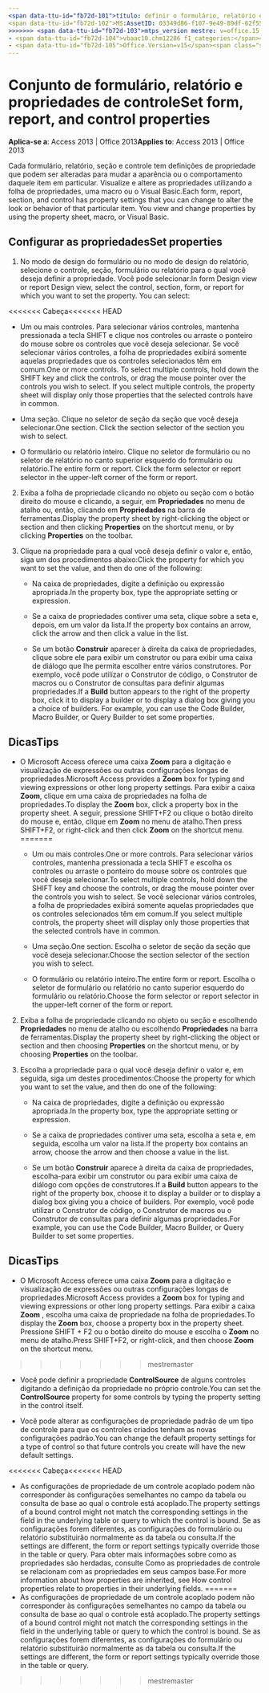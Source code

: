 ```yaml
---
<span data-ttu-id="fb72d-101">título: definir o formulário, relatório e controle propriedades TOCTitle: definir o formulário, relatório e propriedades de controle <<<<<<< cabeça ms:assetid: 03349d86-f107-9e49-89df-62f55f3a0735 ms:mtpsurl: https://msdn.microsoft.com/library/Ff844789(v=office.15) ms:contentKeyID: ms.date 48542977: 09/18 / 2015 === Descrição: cada formulário, relatório, seção e controle tem configurações de propriedade que você pode alterar para modificar a aparência ou o comportamento de um item específico no Access 2013.</span><span class="sxs-lookup"><span data-stu-id="fb72d-101">title: Set form, report, and control properties TOCTitle: Set form, report, and control properties <<<<<<< HEAD ms:assetid: 03349d86-f107-9e49-89df-62f55f3a0735 ms:mtpsurl: https://msdn.microsoft.com/library/Ff844789(v=office.15) ms:contentKeyID: 48542977 ms.date: 09/18/2015 ======= description: Each form, report, section, and control has property settings that you can change to alter the look or behavior of that particular item in Access 2013.</span></span>
<span data-ttu-id="fb72d-102">MS:AssetID: 03349d86-f107-9e49-89df-62f55f3a0735 ms:mtpsurl: https://msdn.microsoft.com/library/Ff844789(v=office.15) ms:contentKeyID: ms.date 48542977: 10/16/2018</span><span class="sxs-lookup"><span data-stu-id="fb72d-102">ms:assetid: 03349d86-f107-9e49-89df-62f55f3a0735 ms:mtpsurl: https://msdn.microsoft.com/library/Ff844789(v=office.15) ms:contentKeyID: 48542977 ms.date: 10/16/2018</span></span>
>>>>>>> <span data-ttu-id="fb72d-103">mtps_version mestre: v=office.15 f1_keywords:</span><span class="sxs-lookup"><span data-stu-id="fb72d-103">master mtps_version: v=office.15 f1_keywords:</span></span>
- <span data-ttu-id="fb72d-104">vbaac10.chm12286 f1_categories:</span><span class="sxs-lookup"><span data-stu-id="fb72d-104">vbaac10.chm12286 f1_categories:</span></span>
- <span data-ttu-id="fb72d-105">Office.Version=v15</span><span class="sxs-lookup"><span data-stu-id="fb72d-105">Office.Version=v15</span></span>
---
```


# <a name="set-form-report-and-control-properties"></a><span data-ttu-id="fb72d-106">Conjunto de formulário, relatório e propriedades de controle</span><span class="sxs-lookup"><span data-stu-id="fb72d-106">Set form, report, and control properties</span></span>

<span data-ttu-id="fb72d-107">**Aplica-se a**: Access 2013 | Office 2013</span><span class="sxs-lookup"><span data-stu-id="fb72d-107">**Applies to**: Access 2013 | Office 2013</span></span>

<span data-ttu-id="fb72d-p102">Cada formulário, relatório, seção e controle tem definições de propriedade que podem ser alteradas para mudar a aparência ou o comportamento daquele item em particular. Visualize e altere as propriedades utilizando a folha de propriedades, uma macro ou o Visual Basic.</span><span class="sxs-lookup"><span data-stu-id="fb72d-p102">Each form, report, section, and control has property settings that you can change to alter the look or behavior of that particular item. You view and change properties by using the property sheet, macro, or Visual Basic.</span></span>

## <a name="set-properties"></a><span data-ttu-id="fb72d-110">Configurar as propriedades</span><span class="sxs-lookup"><span data-stu-id="fb72d-110">Set properties</span></span>

1. <span data-ttu-id="fb72d-p103">No modo de design do formulário ou no modo de design do relatório, selecione o controle, seção, formulário ou relatório para o qual você deseja definir a propriedade. Você pode selecionar:</span><span class="sxs-lookup"><span data-stu-id="fb72d-p103">In form Design view or report Design view, select the control, section, form, or report for which you want to set the property. You can select:</span></span>
    
<span data-ttu-id="fb72d-113"><<<<<<< Cabeça</span><span class="sxs-lookup"><span data-stu-id="fb72d-113"><<<<<<< HEAD</span></span>
   - <span data-ttu-id="fb72d-p104">Um ou mais controles. Para selecionar vários controles, mantenha pressionada a tecla SHIFT e clique nos controles ou arraste o ponteiro do mouse sobre os controles que você deseja selecionar. Se você selecionar vários controles, a folha de propriedades exibirá somente aquelas propriedades que os controles selecionados têm em comum.</span><span class="sxs-lookup"><span data-stu-id="fb72d-p104">One or more controls. To select multiple controls, hold down the SHIFT key and click the controls, or drag the mouse pointer over the controls you wish to select. If you select multiple controls, the property sheet will display only those properties that the selected controls have in common.</span></span>
    
   - <span data-ttu-id="fb72d-p105">Uma seção. Clique no seletor de seção da seção que você deseja selecionar.</span><span class="sxs-lookup"><span data-stu-id="fb72d-p105">One section. Click the section selector of the section you wish to select.</span></span>
    
   - <span data-ttu-id="fb72d-p106">O formulário ou relatório inteiro. Clique no seletor de formulário ou no seletor de relatório no canto superior esquerdo do formulário ou relatório.</span><span class="sxs-lookup"><span data-stu-id="fb72d-p106">The entire form or report. Click the form selector or report selector in the upper-left corner of the form or report.</span></span>

2. <span data-ttu-id="fb72d-121">Exiba a folha de propriedade clicando no objeto ou seção com o botão direito do mouse e clicando, a seguir, em **Propriedades** no menu de atalho ou, então, clicando em **Propriedades** na barra de ferramentas.</span><span class="sxs-lookup"><span data-stu-id="fb72d-121">Display the property sheet by right-clicking the object or section and then clicking **Properties** on the shortcut menu, or by clicking **Properties** on the toolbar.</span></span>

3. <span data-ttu-id="fb72d-122">Clique na propriedade para a qual você deseja definir o valor e, então, siga um dos procedimentos abaixo:</span><span class="sxs-lookup"><span data-stu-id="fb72d-122">Click the property for which you want to set the value, and then do one of the following:</span></span>
    
   - <span data-ttu-id="fb72d-123">Na caixa de propriedades, digite a definição ou expressão apropriada.</span><span class="sxs-lookup"><span data-stu-id="fb72d-123">In the property box, type the appropriate setting or expression.</span></span>
    
   - <span data-ttu-id="fb72d-124">Se a caixa de propriedades contiver uma seta, clique sobre a seta e, depois, em um valor da lista.</span><span class="sxs-lookup"><span data-stu-id="fb72d-124">If the property box contains an arrow, click the arrow and then click a value in the list.</span></span>
    
   - <span data-ttu-id="fb72d-p107">Se um botão **Construir** aparecer à direita da caixa de propriedades, clique sobre ele para exibir um construtor ou para exibir uma caixa de diálogo que lhe permita escolher entre vários construtores. Por exemplo, você pode utilizar o Construtor de código, o Construtor de macros ou o Construtor de consultas para definir algumas propriedades.</span><span class="sxs-lookup"><span data-stu-id="fb72d-p107">If a **Build** button appears to the right of the property box, click it to display a builder or to display a dialog box giving you a choice of builders. For example, you can use the Code Builder, Macro Builder, or Query Builder to set some properties.</span></span>

## <a name="tips"></a><span data-ttu-id="fb72d-127">Dicas</span><span class="sxs-lookup"><span data-stu-id="fb72d-127">Tips</span></span>

- <span data-ttu-id="fb72d-128">O Microsoft Access oferece uma caixa **Zoom** para a digitação e visualização de expressões ou outras configurações longas de propriedades.</span><span class="sxs-lookup"><span data-stu-id="fb72d-128">Microsoft Access provides a **Zoom** box for typing and viewing expressions or other long property settings.</span></span> <span data-ttu-id="fb72d-129">Para exibir a caixa **Zoom**, clique em uma caixa de propriedades na folha de propriedades.</span><span class="sxs-lookup"><span data-stu-id="fb72d-129">To display the **Zoom** box, click a property box in the property sheet.</span></span> <span data-ttu-id="fb72d-130">A seguir, pressione SHIFT+F2 ou clique o botão direito do mouse e, então, clique em **Zoom** no menu de atalho.</span><span class="sxs-lookup"><span data-stu-id="fb72d-130">Then press SHIFT+F2, or right-click and then click **Zoom** on the shortcut menu.</span></span>
=======
   - <span data-ttu-id="fb72d-131">Um ou mais controles.</span><span class="sxs-lookup"><span data-stu-id="fb72d-131">One or more controls.</span></span> <span data-ttu-id="fb72d-132">Para selecionar vários controles, mantenha pressionada a tecla SHIFT e escolha os controles ou arraste o ponteiro do mouse sobre os controles que você deseja selecionar.</span><span class="sxs-lookup"><span data-stu-id="fb72d-132">To select multiple controls, hold down the SHIFT key and choose the controls, or drag the mouse pointer over the controls you wish to select.</span></span> <span data-ttu-id="fb72d-133">Se você selecionar vários controles, a folha de propriedades exibirá somente aquelas propriedades que os controles selecionados têm em comum.</span><span class="sxs-lookup"><span data-stu-id="fb72d-133">If you select multiple controls, the property sheet will display only those properties that the selected controls have in common.</span></span>
    
   - <span data-ttu-id="fb72d-134">Uma seção.</span><span class="sxs-lookup"><span data-stu-id="fb72d-134">One section.</span></span> <span data-ttu-id="fb72d-135">Escolha o seletor de seção da seção que você deseja selecionar.</span><span class="sxs-lookup"><span data-stu-id="fb72d-135">Choose the section selector of the section you wish to select.</span></span>
    
   - <span data-ttu-id="fb72d-136">O formulário ou relatório inteiro.</span><span class="sxs-lookup"><span data-stu-id="fb72d-136">The entire form or report.</span></span> <span data-ttu-id="fb72d-137">Escolha o seletor de formulário ou relatório no canto superior esquerdo do formulário ou relatório.</span><span class="sxs-lookup"><span data-stu-id="fb72d-137">Choose the form selector or report selector in the upper-left corner of the form or report.</span></span>

2. <span data-ttu-id="fb72d-138">Exiba a folha de propriedade clicando no objeto ou seção e escolhendo **Propriedades** no menu de atalho ou escolhendo **Propriedades** na barra de ferramentas.</span><span class="sxs-lookup"><span data-stu-id="fb72d-138">Display the property sheet by right-clicking the object or section and then choosing **Properties** on the shortcut menu, or by choosing **Properties** on the toolbar.</span></span>

3. <span data-ttu-id="fb72d-139">Escolha a propriedade para o qual você deseja definir o valor e, em seguida, siga um destes procedimentos:</span><span class="sxs-lookup"><span data-stu-id="fb72d-139">Choose the property for which you want to set the value, and then do one of the following:</span></span>
    
   - <span data-ttu-id="fb72d-140">Na caixa de propriedades, digite a definição ou expressão apropriada.</span><span class="sxs-lookup"><span data-stu-id="fb72d-140">In the property box, type the appropriate setting or expression.</span></span>
    
   - <span data-ttu-id="fb72d-141">Se a caixa de propriedades contiver uma seta, escolha a seta e, em seguida, escolha um valor na lista.</span><span class="sxs-lookup"><span data-stu-id="fb72d-141">If the property box contains an arrow, choose the arrow and then choose a value in the list.</span></span>
    
   - <span data-ttu-id="fb72d-142">Se um botão **Construir** aparece à direita da caixa de propriedades, escolha-para exibir um construtor ou para exibir uma caixa de diálogo com opções de construtores.</span><span class="sxs-lookup"><span data-stu-id="fb72d-142">If a **Build** button appears to the right of the property box, choose it to display a builder or to display a dialog box giving you a choice of builders.</span></span> <span data-ttu-id="fb72d-143">Por exemplo, você pode utilizar o Construtor de código, o Construtor de macros ou o Construtor de consultas para definir algumas propriedades.</span><span class="sxs-lookup"><span data-stu-id="fb72d-143">For example, you can use the Code Builder, Macro Builder, or Query Builder to set some properties.</span></span>

## <a name="tips"></a><span data-ttu-id="fb72d-144">Dicas</span><span class="sxs-lookup"><span data-stu-id="fb72d-144">Tips</span></span>

- <span data-ttu-id="fb72d-145">O Microsoft Access oferece uma caixa **Zoom** para a digitação e visualização de expressões ou outras configurações longas de propriedades.</span><span class="sxs-lookup"><span data-stu-id="fb72d-145">Microsoft Access provides a **Zoom** box for typing and viewing expressions or other long property settings.</span></span> <span data-ttu-id="fb72d-146">Para exibir a caixa **Zoom** , escolha uma caixa de propriedade na folha de propriedades.</span><span class="sxs-lookup"><span data-stu-id="fb72d-146">To display the **Zoom** box, choose a property box in the property sheet.</span></span> <span data-ttu-id="fb72d-147">Pressione SHIFT + F2 ou o botão direito do mouse e escolha o **Zoom** no menu de atalho.</span><span class="sxs-lookup"><span data-stu-id="fb72d-147">Press SHIFT+F2, or right-click, and then choose **Zoom** on the shortcut menu.</span></span>
>>>>>>> <span data-ttu-id="fb72d-148">mestre</span><span class="sxs-lookup"><span data-stu-id="fb72d-148">master</span></span>

- <span data-ttu-id="fb72d-149">Você pode definir a propriedade **ControlSource** de alguns controles digitando a definição da propriedade no próprio controle.</span><span class="sxs-lookup"><span data-stu-id="fb72d-149">You can set the **ControlSource** property for some controls by typing the property setting in the control itself.</span></span>

- <span data-ttu-id="fb72d-150">Você pode alterar as configurações de propriedade padrão de um tipo de controle para que os controles criados tenham as novas configurações padrão.</span><span class="sxs-lookup"><span data-stu-id="fb72d-150">You can change the default property settings for a type of control so that future controls you create will have the new default settings.</span></span>

<span data-ttu-id="fb72d-151"><<<<<<< Cabeça</span><span class="sxs-lookup"><span data-stu-id="fb72d-151"><<<<<<< HEAD</span></span>
- <span data-ttu-id="fb72d-152">As configurações de propriedade de um controle acoplado podem não corresponder às configurações semelhantes no campo da tabela ou consulta de base ao qual o controle está acoplado.</span><span class="sxs-lookup"><span data-stu-id="fb72d-152">The property settings of a bound control might not match the corresponding settings in the field in the underlying table or query to which the control is bound.</span></span> <span data-ttu-id="fb72d-153">Se as configurações forem diferentes, as configurações do formulário ou relatório substituirão normalmente as da tabela ou consulta.</span><span class="sxs-lookup"><span data-stu-id="fb72d-153">If the settings are different, the form or report settings typically override those in the table or query.</span></span> <span data-ttu-id="fb72d-154">Para obter mais informações sobre como as propriedades são herdadas, consulte Como as propriedades de controle se relacionam com as propriedades em seus campos base.</span><span class="sxs-lookup"><span data-stu-id="fb72d-154">For more information about how properties are inherited, see How control properties relate to properties in their underlying fields.</span></span>
=======
- <span data-ttu-id="fb72d-155">As configurações de propriedade de um controle acoplado podem não corresponder às configurações semelhantes no campo da tabela ou consulta de base ao qual o controle está acoplado.</span><span class="sxs-lookup"><span data-stu-id="fb72d-155">The property settings of a bound control might not match the corresponding settings in the field in the underlying table or query to which the control is bound.</span></span> <span data-ttu-id="fb72d-156">Se as configurações forem diferentes, as configurações do formulário ou relatório substituirão normalmente as da tabela ou consulta.</span><span class="sxs-lookup"><span data-stu-id="fb72d-156">If the settings are different, the form or report settings typically override those in the table or query.</span></span>
>>>>>>> <span data-ttu-id="fb72d-157">mestre</span><span class="sxs-lookup"><span data-stu-id="fb72d-157">master</span></span>

